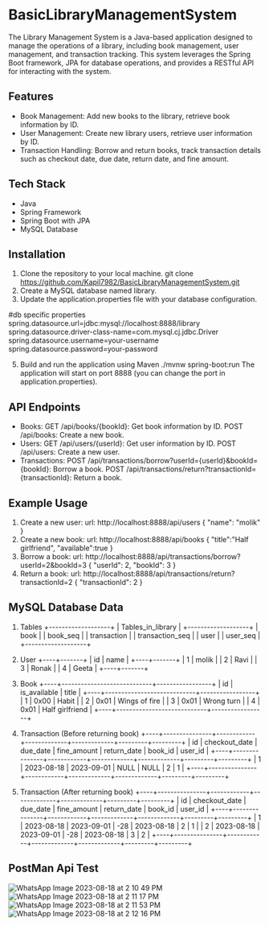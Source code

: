 # BasicLibraryManagementSystem
The Library Management System is a Java-based application designed to manage the operations of a library, including book management, user management, and transaction tracking. This system leverages the Spring Boot framework, JPA for database operations, and provides a RESTful API for interacting with the system.

## Features
- Book Management: Add new books to the library, retrieve book information by ID.
- User Management: Create new library users, retrieve user information by ID.
- Transaction Handling: Borrow and return books, track transaction details such as checkout date, due date, return date, and fine amount.

## Tech Stack
- Java
- Spring Framework
- Spring Boot with JPA
- MySQL Database

## Installation
 1. Clone the repository to your local machine.
    git clone https://github.com/Kapil7982/BasicLibraryManagementSystem.git
 2. Create a MySQL database named library.
 3. Update the application.properties file with your database configuration.
    
   #db specific properties
   spring.datasource.url=jdbc:mysql://localhost:8888/library
   spring.datasource.driver-class-name=com.mysql.cj.jdbc.Driver
   spring.datasource.username=your-username
   spring.datasource.password=your-password
   
 5. Build and run the application using Maven
     ./mvnw spring-boot:run
The application will start on port 8888 (you can change the port in application.properties).

## API Endpoints
- Books:
    GET /api/books/{bookId}: Get book information by ID.
    POST /api/books: Create a new book.
- Users:
    GET /api/users/{userId}: Get user information by ID.
    POST /api/users: Create a new user.
- Transactions:
    POST /api/transactions/borrow?userId={userId}&bookId={bookId}: Borrow a book.
    POST /api/transactions/return?transactionId={transactionId}: Return a book.

## Example Usage
1. Create a new user:
   url: http://localhost:8888/api/users
   {
    "name": "molik"
   }
2. Create a new book:
   url: http://localhost:8888/api/books
   {
    "title":"Half girlfriend",
    "available":true
   }
3. Borrow a book:
   url: http://localhost:8888/api/transactions/borrow?userId=2&bookId=3
   {
    "userId": 2,
    "bookId": 3
   }
4. Return a book:
   url: http://localhost:8888/api/transactions/return?transactionId=2
   {
     "transactionId": 2
   }

## MySQL Database Data

 1. Tables
  +-------------------+
  | Tables_in_library |
  +-------------------+
  | book              |
  | book_seq          |
  | transaction       |
  | transaction_seq   |
  | user              |
  | user_seq          |
  +-------------------+

2. User
  +----+-------+
  | id | name  |
  +----+-------+
  |  1 | molik |
  |  2 | Ravi  |
  |  3 | Ronak |
  |  4 | Geeta |
  +----+-------+

3. Book
  +----+----------------------------+-----------------+
  | id | is_available               | title           |
  +----+----------------------------+-----------------+
  |  1 | 0x00                       | Habit           |
  |  2 | 0x01                       | Wings of fire   |
  |  3 | 0x01                       | Wrong turn      |
  |  4 | 0x01                       | Half girlfriend |
  +----+----------------------------+-----------------+

4. Transaction (Before returning book)
  +----+---------------+------------+-------------+-------------+---------+---------+
  | id | checkout_date | due_date   | fine_amount | return_date | book_id | user_id |
  +----+---------------+------------+-------------+-------------+---------+---------+
  |  1 | 2023-08-18    | 2023-09-01 |        NULL | NULL        |       2 |       1 |
  +----+---------------+------------+-------------+-------------+---------+---------+

5. Transaction (After returning book)
  +----+---------------+------------+-------------+-------------+---------+---------+
  | id | checkout_date | due_date   | fine_amount | return_date | book_id | user_id |
  +----+---------------+------------+-------------+-------------+---------+---------+
  |  1 | 2023-08-18    | 2023-09-01 |         -28 | 2023-08-18  |       2 |       1 |
  |  2 | 2023-08-18    | 2023-09-01 |         -28 | 2023-08-18  |       3 |       2 |
  +----+---------------+------------+-------------+-------------+---------+---------+

## PostMan Api Test

   ![WhatsApp Image 2023-08-18 at 2 10 49 PM](https://github.com/Kapil7982/BasicLibraryManagementSystem/assets/103938868/c92be118-d0ae-47c7-ac39-9f6e61bd6752)
   ![WhatsApp Image 2023-08-18 at 2 11 17 PM](https://github.com/Kapil7982/BasicLibraryManagementSystem/assets/103938868/c764ea95-af8f-4f8c-9e10-a8df7126153e)
   ![WhatsApp Image 2023-08-18 at 2 11 53 PM](https://github.com/Kapil7982/BasicLibraryManagementSystem/assets/103938868/e833ed70-04ff-49ac-8993-9bebe638cbd7)
   ![WhatsApp Image 2023-08-18 at 2 12 16 PM](https://github.com/Kapil7982/BasicLibraryManagementSystem/assets/103938868/f3799aff-9230-471a-bcdc-62edcf1a4db1)


